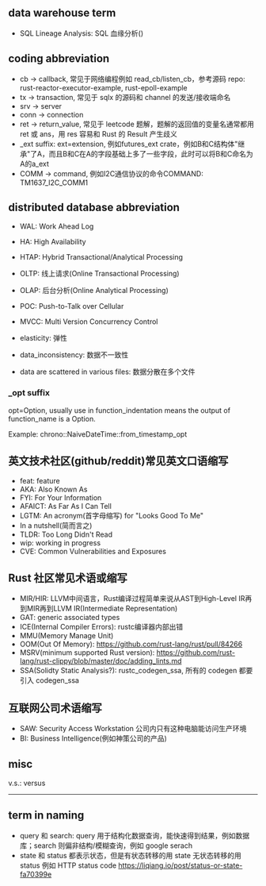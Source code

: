 ## data warehouse term
- SQL Lineage Analysis: SQL 血缘分析()

## coding abbreviation

- cb -> callback, 常见于网络编程例如 read_cb/listen_cb，参考源码 repo: rust-reactor-executor-example, rust-epoll-example 
- tx -> transaction, 常见于 sqlx 的源码和 channel 的发送/接收端命名
- srv -> server
- conn -> connection
- ret -> return_value, 常见于 leetcode 题解，题解的返回值的变量名通常都用 ret 或 ans，用 res 容易和 Rust 的 Result 产生歧义
- _ext suffix: ext=extension, 例如futures_ext crate，例如B和C结构体"继承"了A，而且B和C在A的字段基础上多了一些字段，此时可以将B和C命名为A的a_ext
- COMM -> command, 例如I2C通信协议的命令COMMAND: TM1637_I2C_COMM1

## distributed database abbreviation

- WAL: Work Ahead Log
- HA: High Availability
- HTAP: Hybrid Transactional/Analytical Processing
- OLTP: 线上请求(Online Transactional Processing)
- OLAP: 后台分析(Online Analytical Processing)
- POC: Push-to-Talk over Cellular
- MVCC: Multi Version Concurrency Control

- elasticity: 弹性
- data_inconsistency: 数据不一致性
- data are scattered in various files: 数据分散在多个文件

### _opt suffix

opt=Option, usually use in function_indentation means the output of function_name is a Option.

Example: chrono::NaiveDateTime::from_timestamp_opt 

## 英文技术社区(github/reddit)常见英文口语缩写

- feat: feature
- AKA: Also Known As
- FYI: For Your Information
- AFAICT: As Far As I Can Tell
- LGTM: An acronym(首字母缩写) for "Looks Good To Me"
- In a nutshell(简而言之)
- TLDR: Too Long Didn't Read
- wip: working in progress
- CVE: Common Vulnerabilities and Exposures

## Rust 社区常见术语或缩写

- MIR/HIR: LLVM中间语言，Rust编译过程简单来说从AST到High-Level IR再到MIR再到LLVM IR(Intermediate Representation)
- GAT: generic associated types
- ICE(Internal Compiler Errors): rustc编译器内部出错
- MMU(Memory Manage Unit)
- OOM(Out Of Memory): <https://github.com/rust-lang/rust/pull/84266>
- MSRV(minimum supported Rust version): https://github.com/rust-lang/rust-clippy/blob/master/doc/adding_lints.md
- SSA(Solidty Static Analysis?): rustc_codegen_ssa, 所有的 codegen 都要引入 codegen_ssa


## 互联网公司术语缩写

- SAW: Security Access Workstation 公司内只有这种电脑能访问生产环境
- BI: Business Intelligence(例如神策公司的产品)

## misc

v.s.: versus

---

## term in naming

- query 和 search: query 用于结构化数据查询，能快速得到结果，例如数据库；search 则偏非结构/模糊查询，例如 google serach
- state 和 status
都表示状态，但是有状态转移的用 state 无状态转移的用 status 例如 HTTP status code
<https://liqiang.io/post/status-or-state-fa70399e>



